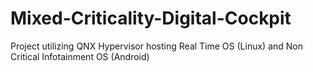 # Mixed-Criticality-Digital-Cockpit
Project utilizing QNX Hypervisor hosting Real Time OS (Linux) and Non Critical Infotainment OS (Android)
